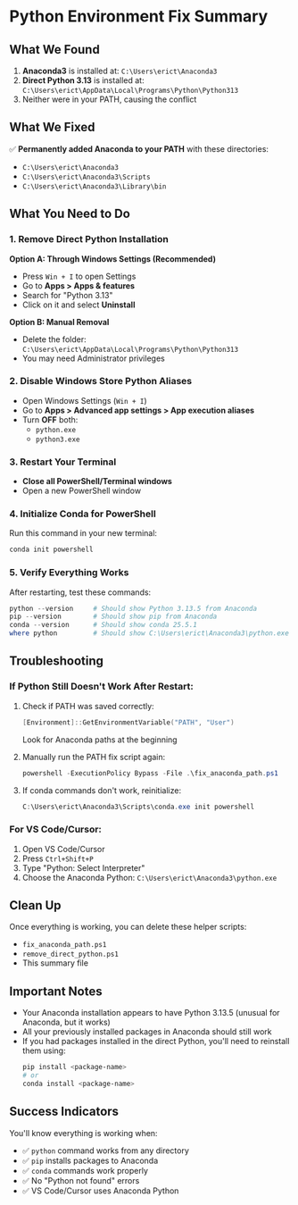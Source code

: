 # Python Environment Fix Summary

## What We Found
1. **Anaconda3** is installed at: `C:\Users\erict\Anaconda3`
2. **Direct Python 3.13** is installed at: `C:\Users\erict\AppData\Local\Programs\Python\Python313`
3. Neither were in your PATH, causing the conflict

## What We Fixed
✅ **Permanently added Anaconda to your PATH** with these directories:
   - `C:\Users\erict\Anaconda3`
   - `C:\Users\erict\Anaconda3\Scripts`
   - `C:\Users\erict\Anaconda3\Library\bin`

## What You Need to Do

### 1. Remove Direct Python Installation
**Option A: Through Windows Settings (Recommended)**
   - Press `Win + I` to open Settings
   - Go to **Apps > Apps & features**
   - Search for "Python 3.13"
   - Click on it and select **Uninstall**

**Option B: Manual Removal**
   - Delete the folder: `C:\Users\erict\AppData\Local\Programs\Python\Python313`
   - You may need Administrator privileges

### 2. Disable Windows Store Python Aliases
   - Open Windows Settings (`Win + I`)
   - Go to **Apps > Advanced app settings > App execution aliases**
   - Turn **OFF** both:
     - `python.exe`
     - `python3.exe`

### 3. Restart Your Terminal
   - **Close all PowerShell/Terminal windows**
   - Open a new PowerShell window

### 4. Initialize Conda for PowerShell
Run this command in your new terminal:
```powershell
conda init powershell
```

### 5. Verify Everything Works
After restarting, test these commands:
```powershell
python --version     # Should show Python 3.13.5 from Anaconda
pip --version        # Should show pip from Anaconda
conda --version      # Should show conda 25.5.1
where python         # Should show C:\Users\erict\Anaconda3\python.exe
```

## Troubleshooting

### If Python Still Doesn't Work After Restart:
1. Check if PATH was saved correctly:
   ```powershell
   [Environment]::GetEnvironmentVariable("PATH", "User")
   ```
   Look for Anaconda paths at the beginning

2. Manually run the PATH fix script again:
   ```powershell
   powershell -ExecutionPolicy Bypass -File .\fix_anaconda_path.ps1
   ```

3. If conda commands don't work, reinitialize:
   ```powershell
   C:\Users\erict\Anaconda3\Scripts\conda.exe init powershell
   ```

### For VS Code/Cursor:
1. Open VS Code/Cursor
2. Press `Ctrl+Shift+P`
3. Type "Python: Select Interpreter"
4. Choose the Anaconda Python: `C:\Users\erict\Anaconda3\python.exe`

## Clean Up
Once everything is working, you can delete these helper scripts:
- `fix_anaconda_path.ps1`
- `remove_direct_python.ps1`
- This summary file

## Important Notes
- Your Anaconda installation appears to have Python 3.13.5 (unusual for Anaconda, but it works)
- All your previously installed packages in Anaconda should still work
- If you had packages installed in the direct Python, you'll need to reinstall them using:
  ```powershell
  pip install <package-name>
  # or
  conda install <package-name>
  ```

## Success Indicators
You'll know everything is working when:
- ✅ `python` command works from any directory
- ✅ `pip` installs packages to Anaconda
- ✅ `conda` commands work properly
- ✅ No "Python not found" errors
- ✅ VS Code/Cursor uses Anaconda Python 